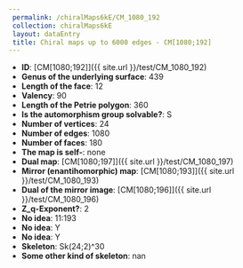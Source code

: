 ```yaml
--- 
 permalink: /chiralMaps6kE/CM_1080_192 
 collection: chiralMaps6kE
 layout: dataEntry
 title: Chiral maps up to 6000 edges - CM[1080;192]
---
```


- **ID**: [CM[1080;192]]({{ site.url }}/test/CM_1080_192)
- **Genus of the underlying surface**: 439
- **Length of the face**: 12
- **Valency**: 90
- **Length of the Petrie polygon**: 360
- **Is the automorphism group solvable?**: S
- **Number of vertices**: 24
- **Number of edges**: 1080
- **Number of faces**: 180
- **The map is self-**: none
- **Dual map**: [CM[1080;197]]({{ site.url }}/test/CM_1080_197)
- **Mirror (enantihomorphic) map**: [CM[1080;193]]({{ site.url }}/test/CM_1080_193)
- **Dual of the mirror image**: [CM[1080;196]]({{ site.url }}/test/CM_1080_196)
- **Z_q-Exponent?**: 2
- **No idea**:  11:193
- **No idea**: Y
- **No idea**: Y
- **Skeleton**: Sk(24;2)^30
- **Some other kind of skeleton**: nan
